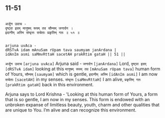 ## 11-51


```shloka-sa

अर्जुन उवाच -
दृष्ट्वा इदम् मानुषम् रूपम् तव सौम्यम् जनार्दन ।
इदानीम् अस्मि संम्वृत्तः सचेताः प्रकृतिम् गतः ॥ ५१ ॥

```
```shloka-sa-hk

arjuna uvAca -
dRSTvA idam mAnuSam rUpam tava saumyam janArdana |
idAnIm asmi saMmvRttaH sacetAH prakRtim gataH || 51 ||

```
`अर्जुन उवाच` `[arjuna uvAca]` Arjuna said - `जनार्दन` `[janArdana]` Lord, `दृष्ट्वा इदम्` `[dRSTvA idam]` looking at this `मानुषम् रूपम् तव` `[mAnuSam rUpam tava]` human form of Yours, `सौम्यम्` `[saumyam]` which is gentle, `इदानीम् अस्मि` `[idAnIm asmi]` I am now `सचेताः` `[sacetAH]` in my senses. `संम्वृत्तः` `[saMmvRttaH]` I am alive, `प्रकृतिम् गतः` `[prakRtim gataH]` back in this environment.

Arjuna says to Lord Krishna - 'Looking at this human form of Yours, a form that is so gentle, I am now in my senses. This form is endowed with an unbroken expanse of limitless beauty, youth, charm and other qualities that are unique to You. I’m alive and can recognize this environment.


